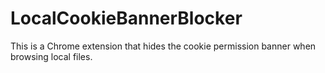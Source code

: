# LocalCookieBannerBlocker
This is a Chrome extension that hides the cookie permission banner when browsing local files.
